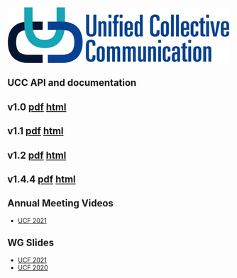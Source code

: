 ![UCC Logo](api/v1.4.4/html/ucc_logo_500x30.png)

## UCC API and documentation

## v1.0 [pdf](api/v1.0/pdf/ucc.pdf) [html](api/v1.0/html/index.html)
## v1.1 [pdf](api/v1.1/pdf/ucc.pdf) [html](api/v1.1/html/index.html)
## v1.2 [pdf](api/v1.2/pdf/ucc.pdf) [html](api/v1.2/html/index.html)
## v1.4.4 [pdf](api/v1.4.4/pdf/ucc.pdf) [html](api/v1.4.4/html/index.html)

## Annual Meeting Videos
* [UCF 2021](https://www.youtube.com/watch?v=KyV4AKy0tUs)

## WG Slides
* [UCF 2021](wg_slides/ucc_am_2021.pdf)
* [UCF 2020](wg_slides/ucc_am_2020.pdf)
